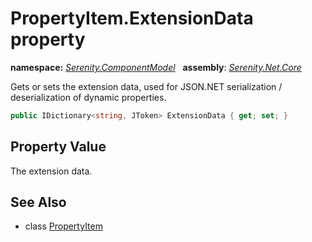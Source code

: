 # PropertyItem.ExtensionData property
**namespace:** *[Serenity.ComponentModel](../../README.md#serenity.componentmodel-namespace)*   **assembly**: *[Serenity.Net.Core](../../README.md)*

Gets or sets the extension data, used for JSON.NET serialization / deserialization of dynamic properties.

```csharp
public IDictionary<string, JToken> ExtensionData { get; set; }
```

## Property Value

The extension data.

## See Also

* class [PropertyItem](../PropertyItem.md)